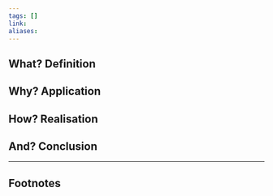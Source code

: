 ```yaml
---
tags: []
link: 
aliases:
---
```



## What? Definition




## Why? Application





## How? Realisation





## And? Conclusion




---
## Footnotes

